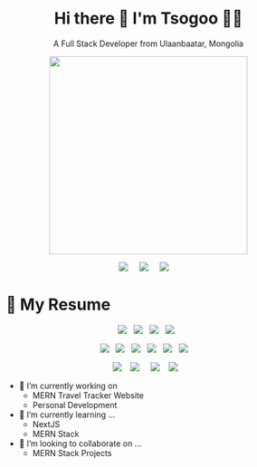 
<h1 align='center'>
  Hi there 👋 I'm Tsogoo 👨‍💻
</h1>

<p align='center'>
  A Full Stack Developer from Ulaanbaatar, Mongolia
</p>

<p align='center'>
  <a href="#"><img src="https://github-readme-stats.vercel.app/api?username=tsogiinloovon&show_icons=true&count_private=true&theme=radical" width="350"></a>
</p>

<p align='center'>
  <a href="https://twitter.com/tsogiinloovon/"><img src="https://img.shields.io/badge/twitter-%231DA1F2.svg?&style=for-the-badge&logo=twitter&logoColor=white" /></a>&nbsp;&nbsp;&nbsp;&nbsp;
  <a href="https://www.linkedin.com/in/tsogiinloovon-tsogtbaatar-b4b630202/"><img src="https://img.shields.io/badge/linkedin-%230077B5.svg?&style=for-the-badge&logo=linkedin&logoColor=white" /></a>&nbsp;&nbsp;&nbsp;&nbsp;
  <a href="mailto:mortesla1997@gmail.com?subject=tsogiinloovon"><img src="https://img.shields.io/badge/gmail-%23D14836.svg?&style=for-the-badge&logo=gmail&logoColor=white" /></a>&nbsp;&nbsp;&nbsp;&nbsp;

</p>




<h1> 📃 My Resume </h1>
  
<p align='center'>
  <img src="https://img.shields.io/badge/JavaScript-F7DF1E?style=for-the-badge&logo=javascript&logoColor=black" />&nbsp;&nbsp;
  <img src="https://img.shields.io/badge/React-20232A?style=for-the-badge&logo=react&logoColor=61DAFB" />&nbsp;&nbsp;
  <img src="https://img.shields.io/badge/sass%20-%23cc6699.svg?&style=for-the-badge&logo=sass&logoColor=white" />&nbsp;&nbsp;
  <img src="https://img.shields.io/badge/firebase-%23039BE5.svg?style=for-the-badge&logo=firebase" />&nbsp;&nbsp;
  
</p>

<p align='center'>
  <img src="https://img.shields.io/badge/express.js-%23404d59.svg?style=for-the-badge&logo=express&logoColor=%2361DAFB" />&nbsp;&nbsp;
  <img src="https://img.shields.io/badge/Oracle-F80000?style=for-the-badge&logo=oracle&logoColor=white" />&nbsp;&nbsp;
  <img src="https://img.shields.io/badge/DJANGO-REST-ff1709?style=for-the-badge&logo=django&logoColor=white&color=ff1709&labelColor=gray" />&nbsp;&nbsp;
  <img src="https://img.shields.io/badge/.NET-5C2D91?style=for-the-badge&logo=.net&logoColor=white" />&nbsp;&nbsp;
  <img src="https://img.shields.io/badge/swift-F54A2A?style=for-the-badge&logo=swift&logoColor=white" />&nbsp;&nbsp;
  <img src="https://img.shields.io/badge/TypeScript-007ACC?style=for-the-badge&logo=typescript&logoColor=white" />&nbsp;&nbsp;&nbsp;&nbsp;
</p>
<p align='center'>
  <img src="https://img.shields.io/badge/next.js-000000?style=for-the-badge&logo=next.js&logoColor=white" />&nbsp;&nbsp;&nbsp;
  <img   src="https://img.shields.io/badge/node.js%20-%23339933.svg?&style=for-the-badge&logo=node.js&logoColor=white" />&nbsp;&nbsp;&nbsp;&nbsp;
  <img src="https://img.shields.io/badge/tailwindcss-%2338B2AC.svg?style=for-the-badge&logo=tailwind-css&logoColor=white" />&nbsp;&nbsp;&nbsp;
  <img src="https://img.shields.io/badge/vercel-%23000000.svg?style=for-the-badge&logo=vercel&logoColor=white" />&nbsp;&nbsp;&nbsp;
</p>



- 🔭 I’m currently working on
     - MERN Travel Tracker Website
     - Personal Development
- 🌱 I’m currently learning ...
     - NextJS 
     - MERN Stack
- 👯 I’m looking to collaborate on ...
     - MERN Stack Projects
